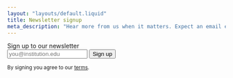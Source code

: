 ```yaml
---
layout: "layouts/default.liquid"
title: Newsletter signup
meta_description: "Hear more from us when it matters. Expect an email every month or two."
---
```


<form>
  <label for="fullpage-email-signup">Sign up to our newsletter</label>
  <div class="flex">
    <input class="_oaworks_form" type="email" name="fullpage-email-signup" id="fullpage-email-signup" placeholder="you@institution.edu"/>
    <button type="submit">Sign up</button>
  </div>
</form>

<small>By signing you agree to our [terms](/policies/terms/).</small>
